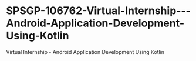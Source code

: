 # SPSGP-106762-Virtual-Internship---Android-Application-Development-Using-Kotlin
Virtual Internship - Android Application Development Using Kotlin

